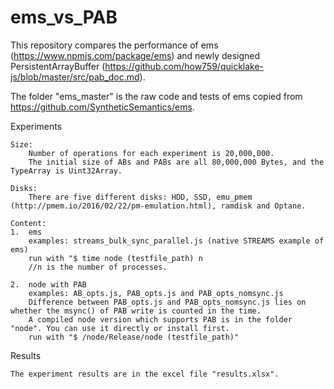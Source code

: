 # ems_vs_PAB

This repository compares the performance of ems (https://www.npmjs.com/package/ems) and newly designed PersistentArrayBuffer (https://github.com/how759/quicklake-js/blob/master/src/pab_doc.md).

The folder "ems_master" is the raw code and tests of ems copied from  https://github.com/SyntheticSemantics/ems.

Experiments

	Size:
		Number of operations for each experiment is 20,000,000. 
		The initial size of ABs and PABs are all 80,000,000 Bytes, and the TypeArray is Uint32Array.
	
	Disks:
		There are five different disks: HDD, SSD, emu_pmem (http://pmem.io/2016/02/22/pm-emulation.html), ramdisk and Optane.

	Content:
	1.  ems
		examples: streams_bulk_sync_parallel.js (native STREAMS example of ems)
		run with "$ time node (testfile_path) n       
		//n is the number of processes.
  
	2.  node with PAB
		examples: AB_opts.js, PAB_opts.js and PAB_opts_nomsync.js
		Difference between PAB_opts.js and PAB_opts_nomsync.js lies on whether the msync() of PAB write is counted in the time.
		A compiled node version which supports PAB is in the folder "node". You can use it directly or install first.
		run with "$ /node/Release/node (testfile_path)"

Results
	
	The experiment results are in the excel file "results.xlsx".
